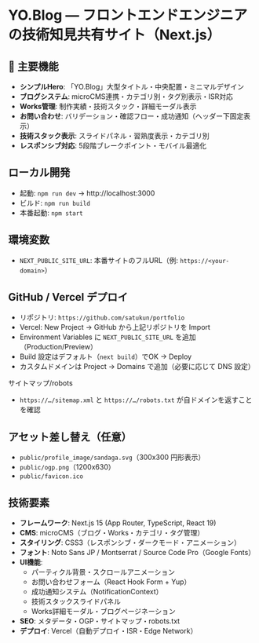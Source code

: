 # YO.Blog — フロントエンドエンジニアの技術知見共有サイト（Next.js）

## 🌟 主要機能

- **シンプルHero**: 「YO.Blog」大型タイトル・中央配置・ミニマルデザイン
- **ブログシステム**: microCMS連携・カテゴリ別・タグ別表示・ISR対応
- **Works管理**: 制作実績・技術スタック・詳細モーダル表示
- **お問い合わせ**: バリデーション・確認フロー・成功通知（ヘッダー下固定表示）
- **技術スタック表示**: スライドパネル・習熟度表示・カテゴリ別
- **レスポンシブ対応**: 5段階ブレークポイント・モバイル最適化

## ローカル開発

- 起動: `npm run dev` → http://localhost:3000
- ビルド: `npm run build`
- 本番起動: `npm start`

## 環境変数

- `NEXT_PUBLIC_SITE_URL`: 本番サイトのフルURL（例: `https://<your-domain>`）

## GitHub / Vercel デプロイ

- リポジトリ: `https://github.com/satukun/portfolio`
- Vercel: New Project → GitHub から上記リポジトリを Import
- Environment Variables に `NEXT_PUBLIC_SITE_URL` を追加（Production/Preview）
- Build 設定はデフォルト（`next build`）でOK → Deploy
- カスタムドメインは Project → Domains で追加（必要に応じて DNS 設定）

サイトマップ/robots
- `https://…/sitemap.xml` と `https://…/robots.txt` が自ドメインを返すことを確認

## アセット差し替え（任意）

- `public/profile_image/sandaga.svg`（300x300 円形表示）
- `public/ogp.png`（1200x630）
- `public/favicon.ico`

## 技術要素

- **フレームワーク**: Next.js 15 (App Router, TypeScript, React 19)
- **CMS**: microCMS（ブログ・Works・カテゴリ・タグ管理）
- **スタイリング**: CSS3（レスポンシブ・ダークモード・アニメーション）
- **フォント**: Noto Sans JP / Montserrat / Source Code Pro（Google Fonts）
- **UI機能**: 
  - パーティクル背景・スクロールアニメーション
  - お問い合わせフォーム（React Hook Form + Yup）
  - 成功通知システム（NotificationContext）
  - 技術スタックスライドパネル
  - Works詳細モーダル・ブログページネーション
- **SEO**: メタデータ・OGP・サイトマップ・robots.txt
- **デプロイ**: Vercel（自動デプロイ・ISR・Edge Network）
